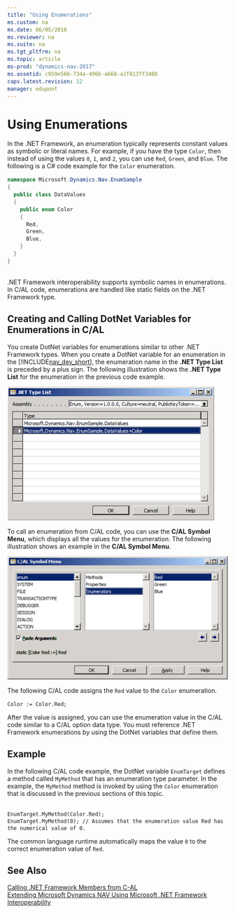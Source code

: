 ```yaml
---
title: "Using Enumerations"
ms.custom: na
ms.date: 06/05/2016
ms.reviewer: na
ms.suite: na
ms.tgt_pltfrm: na
ms.topic: article
ms-prod: "dynamics-nav-2017"
ms.assetid: c959e566-734a-4966-a668-a1f813ff3488
caps.latest.revision: 12
manager: edupont
---
```

# Using Enumerations
In the .NET Framework, an enumeration typically represents constant values as symbolic or literal names. For example, if you have the type `Color`, then instead of using the values `0`, `1`, and `2`, you can use `Red`, `Green`, and `Blue`. The following is a C\# code example for the `Color` enumeration.  
  
```c#  
namespace Microsoft.Dynamics.Nav.EnumSample  
{  
  public class DataValues  
  {  
    public enum Color   
    {  
      Red,  
      Green,  
      Blue,  
    }  
  }  
}  
  
```  
  
 .NET Framework interoperability supports symbolic names in enumerations. In C/AL code, enumerations are handled like static fields on the .NET Framework type.  
  
## Creating and Calling DotNet Variables for Enumerations in C/AL  
 You create DotNet variables for enumerations similar to other .NET Framework types. When you create a DotNet variable for an enumeration in the [!INCLUDE[nav_dev_short](includes/nav_dev_short_md.md)], the enumeration name in the **.NET Type List** is preceded by a plus sign. The following illustration shows the **.NET Type List** for the enumeration in the previous code example.  
  
 ![.NET Type List showing enumeration](media/NAV_DotNet_Enum_Setup.png "NAV\_DotNet\_Enum\_Setup")  
  
 To call an enumeration from C/AL code, you can use the **C/AL Symbol Menu**, which displays all the values for the enumeration. The following illustration shows an example in the **C/AL Symbol Menu**.  
  
 ![C&#47;AL Symbol Menu showing enumeration values](media/NAV_Dotnet_Enum_Symbol.png "NAV\_Dotnet\_Enum\_Symbol")  
  
 The following C/AL code assigns the `Red` value to the `Color` enumeration.  
  
```  
Color := Color.Red;  
```  
  
 After the value is assigned, you can use the enumeration value in the C/AL code similar to a C/AL option data type. You must reference .NET Framework enumerations by using the DotNet variables that define them.  
  
## Example  
 In the following C/AL code example, the DotNet variable `EnumTarget` defines a method called `MyMethod` that has an enumeration type parameter. In the example, the `MyMethod` method is invoked by using the `Color` enumeration that is discussed in the previous sections of this topic.  
  
```  
  
EnumTarget.MyMethod(Color.Red);  
EnumTarget.MyMethod(0); // Assumes that the enumeration value Red has the numerical value of 0.  
```  
  
 The common language runtime automatically maps the value `0` to the correct enumeration value of `Red`.  
  
## See Also  
 [Calling .NET Framework Members from C\-AL](Calling-.NET-Framework-Members-from-C-AL.md)   
 [Extending Microsoft Dynamics NAV Using Microsoft .NET Framework Interoperability](Extending-Microsoft-Dynamics-NAV-Using-Microsoft-.NET-Framework-Interoperability.md)